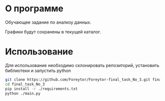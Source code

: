 # О программе
Обучающее задание по анализу данных.

Графики будут сохранены в текущей каталог.

# Использование
Для использование необходимо склонировать репозиторий, установить библиотеки и запустить python
```bash
git clone https://github.com/Foreytor/Foreytor-final_task_No_3.git final_task_No_3
cd final_task_No_3
pip install -r ./requirements.txt
python ./main.py